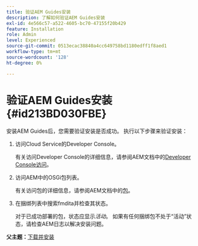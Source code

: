 ```yaml
---
title: 验证AEM Guides安装
description: 了解如何验证AEM Guides安装
exl-id: 4e566c57-a522-4605-bc70-47155f20b429
feature: Installation
role: Admin
level: Experienced
source-git-commit: 0513ecac38840a4cc649758bd1180edff1f8aed1
workflow-type: tm+mt
source-wordcount: '128'
ht-degree: 0%

---
```


# 验证AEM Guides安装 {#id213BD030FBE}

安装AEM Guides后，您需要验证安装是否成功。 执行以下步骤来验证安装：

1. 访问Cloud Service的Developer Console。

   有关访问Developer Console的详细信息，请参阅AEM文档中的[Developer Console访问](https://experienceleague.adobe.com/docs/experience-manager-learn/cloud-service/debugging/debugging-aem-as-a-cloud-service/developer-console.html)。

1. 访问AEM中的OSGi包列表。

   有关访问包的详细信息，请参阅AEM文档中的[包](https://experienceleague.adobe.com/docs/experience-manager-learn/cloud-service/debugging/debugging-aem-as-a-cloud-service/developer-console.html?lang=en#bundles)。

1. 在捆绑列表中搜索fmdita并检查其状态。

   对于已成功部署的包，状态应显示&#x200B;*活动*。 如果有任何捆绑包不处于“活动”状态，请检查AEM日志以解决安装问题。


**父主题：**[&#x200B;下载并安装](download-install.md)
